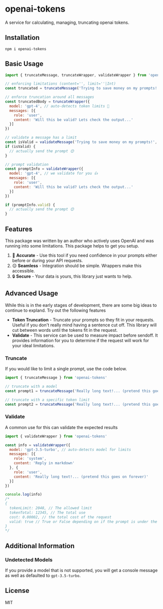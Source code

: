 # openai-tokens
A service for calculating, managing, truncating openai tokens.

## Installation

```
npm i openai-tokens
```

## Basic Usage

```js
import { truncateMessage, truncateWrapper, validateWrapper } from 'openai-tokens'

// enforcing limitations (content='', limit=''|Int)
const truncated = truncateMessage('Trying to save money on my prompts!', 'gpt-3.5-turbo')

// enforce truncation around all messages
const truncatedBody = truncateWrapper({
  model: 'gpt-4', // auto-detects token limits 🙌
  messages: [{
    role: 'user',
    content: 'Will this be valid? Lets check the output...'
  }]
})

// validate a message has a limit
const isValid = validateMessage('Trying to save money on my prompts!', 'gpt-3.5-turbo')
if (isValid) {
  // actually send the prompt 😊
}

// prompt validation
const promptInfo = validateWrapper({
  model: 'gpt-4', // we validate for you 👍
  messages: [{
    role: 'user',
    content: 'Will this be valid? Lets check the output...'
  }]
})

if (promptInfo.valid) {
  // actually send the prompt 😊
}


```

## Features

This package was written by an author who actively uses OpenAI and was running into some limitations. This package helps to get you setup.

1. 🎯 **Accurate** - Use this tool if you need confidence in your prompts either before or during your API requests.
2. 😌 **Seamless** - Integration should be simple. Wrappers make this accessible.
3. 🔒 **Secure** - Your data is yours, this library just wants to help.

## Advanced Usage

While this is in the early stages of development, there are some big ideas to continue to expland. Try out the following features

* **Token Truncation** - Truncate your prompts so they fit in your requests. Useful if you don't really mind having a sentence cut off. This library will cut between words until the tokens fit in the request.
* **Validate** - This service can be used to measure impact before sendoff. It provides information for you to determine if the request will work for your ideal limitations.

### Truncate

If you would like to limit a single prompt, use the code below.

```js
import { truncateMessage } from 'openai-tokens'

// truncate with a model
const prompt1 = truncateMessage('Really long text!... (pretend this goes on forever)', 'gpt-3-turbo')

// truncate with a specific token limit
const prompt2 = truncateMessage('Really long text!... (pretend this goes on forever)', 1000)

```

### Validate

A common use for this can validate the expected results

```js
import { validateWrapper } from 'openai-tokens'

const info = validateWrapper({
  model: 'gpt-3.5-turbo', // auto-detects model for limits
  messages: [{
    role: 'system',
    content: 'Reply in markdown'
  }, {
    role: 'user',
    content: 'Really long text!... (pretend this goes on forever)'
  }]
})

console.log(info)
/*
{
  tokenLimit: 2048, // The allowed limit
  tokenTotal: 12345, // The total use
  cost: 0.00002, // the total cost of the request
  valid: true // True or False depending on if the prompt is under the limit
}
*/
```

## Additional Information

### Undetected Models

If you provide a model that is not supported, you will get a console message as well as defaulted to `gpt-3.5-turbo`.

## License

MIT
